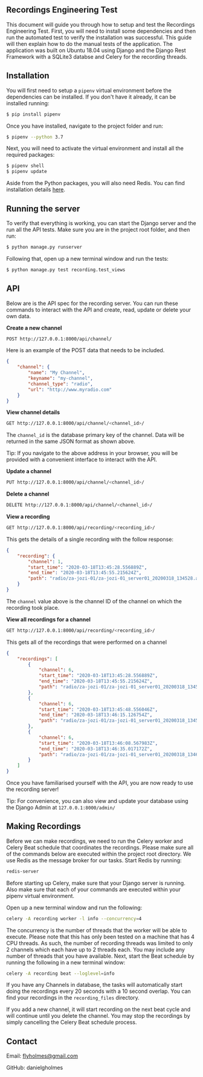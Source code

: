 Recordings Engineering Test
---------------------------
This document will guide you through how to setup and test the Recordings Engineering 
Test. First, you will need to install some dependencies and then run the automated
test to verify the installation was successful. This guide will then explain how to
do the manual tests of the application. The application was built on Ubuntu 18.04 
using Django and the Django Rest Framework with a SQLite3 databse and Celery for 
the recording threads. 

Installation
------------
You will first need to setup a `pipenv` virtual environment before the dependencies 
can be installed. If you don't have it already, it can be installed running:
```bash
$ pip install pipenv
```
Once you have installed, navigate to the project folder and run:
```bash
$ pipenv --python 3.7
```
Next, you will need to activate the virtual environment and install all the required
packages:
```bash
$ pipenv shell
$ pipenv update
```
Aside from the Python packages, you will also need Redis. You can find installation
details [here](https://redis.io/topics/quickstart).

Running the server
------------------
To verify that everything is working, you can start the Django server and the run
all the API tests. Make sure you are in the project root folder, and then run:
```bash
$ python manage.py runserver
```
Following that, open up a new terminal window and run the tests:
```bash
$ python manage.py test recording.test_views
```

API
---
Below are is the API spec for the recording server. You can run these commands to
interact with the API and create, read, update or delete your own data.

**Create a new channel**
```bash
POST http://127.0.0.1:8000/api/channel/
```
Here is an example of the POST data that needs to be included.
```json
{
    "channel": {
        "name": "My Channel",
        "keyname": "my-channel",
        "channel_type": "radio",
        "url": "http://www.myradio.com"
    }
}
```

**View channel details**
```bash
GET http://127.0.0.1:8000/api/channel/<channel_id>/
```
The `channel_id` is the database primary key of the channel. Data will be returned
in the same JSON format as shown above. 

Tip: If you navigate to the above address in your browser, you will be provided with
a convenient interface to interact with the API.

**Update a channel**
```bash
PUT http://127.0.0.1:8000/api/channel/<channel_id>/
```

**Delete a channel**
```bash
DELETE http://127.0.0.1:8000/api/channel/<channel_id>/
```

**View a recording**
```bash
GET http://127.0.0.1:8000/api/recording/<recording_id>/
```
This gets the details of a single recording with the follow response:
```json
{
    "recording": {
        "channel": 1,
        "start_time": "2020-03-18T13:45:28.556889Z",
        "end_time": "2020-03-18T13:45:55.215624Z",
        "path": "radio/za-jozi-01/za-jozi-01_server01_20200318_134528.aac"
    }
}
```
The `channel` value above is the channel ID of the channel on which the recording
took place.

**View all recordings for a channel**
```bash
GET http://127.0.0.1:8000/api/recording/<recording_id>/
```
This gets all of the recordings that were performed on a channel
```json
{
    "recordings": [
        {
            "channel": 6,
            "start_time": "2020-03-18T13:45:28.556889Z",
            "end_time": "2020-03-18T13:45:55.215624Z",
            "path": "radio/za-jozi-01/za-jozi-01_server01_20200318_134528.aac"
        },
        {
            "channel": 6,
            "start_time": "2020-03-18T13:45:48.556046Z",
            "end_time": "2020-03-18T13:46:15.126754Z",
            "path": "radio/za-jozi-01/za-jozi-01_server01_20200318_134548.aac"
        },
        {
            "channel": 6,
            "start_time": "2020-03-18T13:46:08.567983Z",
            "end_time": "2020-03-18T13:46:35.017172Z",
            "path": "radio/za-jozi-01/za-jozi-01_server01_20200318_134608.aac"
        }
    ]
}
```
Once you have familiarised yourself with the API, you are now ready to use the
recording server! 

Tip: For convenience, you can also view and update your database using the Django
Admin at `127.0.0.1:8000/admin/`

Making Recordings
-----------------
Before we can make recordings, we need to run the Celery worker and Celery Beat
schedule that coordinates the recordings. Please make sure all of the commands below 
are executed within the project root directory. We use Redis as the message broker for
our tasks. Start Redis by running:
```bash
redis-server
```

Before starting up Celery, make sure that your Django server is running. Also make sure
that each of your commands are executed within your pipenv virtual environment.
 
Open up a new terminal window and run the following:
```bash
celery -A recording worker -l info --concurrency=4
```
The concurrency is the number of threads that the worker will be able to execute.
Please note that this has only been tested on a machine that has 4 CPU threads. As
such, the number of recording threads was limited to only 2 channels which each have up
to 2 threads each. You may include any number of threads that you have available. Next, start 
the Beat schedule by running the following in a new terminal window:
```bash
celery -A recording beat --loglevel=info
```
If you have any Channels in database, the tasks will automatically start doing the
recordings every 20 seconds with a 10 second overlap. You can find your recordings
in the `recording_files` directory.

If you add a new channel, it will start recording on the next beat cycle and will
continue until you delete the channel. You may stop the recordings by simply cancelling
the Celery Beat schedule process. 

Contact
-------
Email: flyholmes@gmail.com

GitHub: danielgholmes


